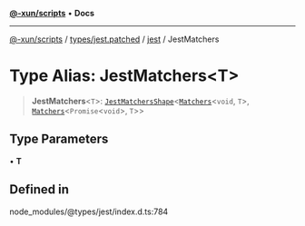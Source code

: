 [**@-xun/scripts**](../../../../../README.md) • **Docs**

***

[@-xun/scripts](../../../../../README.md) / [types/jest.patched](../../../README.md) / [jest](../README.md) / JestMatchers

# Type Alias: JestMatchers\<T\>

> **JestMatchers**\<`T`\>: [`JestMatchersShape`](JestMatchersShape.md)\<[`Matchers`](../interfaces/Matchers.md)\<`void`, `T`\>, [`Matchers`](../interfaces/Matchers.md)\<`Promise`\<`void`\>, `T`\>\>

## Type Parameters

• **T**

## Defined in

node\_modules/@types/jest/index.d.ts:784
